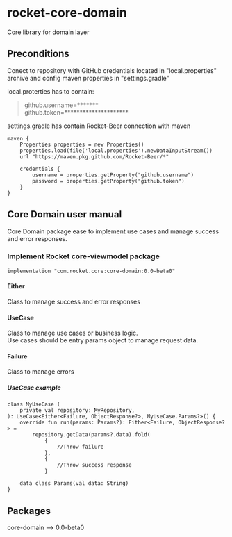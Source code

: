 # rocket-core-domain
Core library for domain layer

## Preconditions
Conect to repository with GitHub credentials located in "local.properties" archive and config maven properties in "settings.gradle"

local.proterties has to contain:
> github.username=*******  
> github.token=*********************

settings.gradle has contain Rocket-Beer connection with maven
~~~
maven {  
    Properties properties = new Properties()  
    properties.load(file('local.properties').newDataInputStream())  
    url "https://maven.pkg.github.com/Rocket-Beer/*"  
    
    credentials {  
        username = properties.getProperty("github.username")  
        password = properties.getProperty("github.token")  
    }  
}
~~~

## Core Domain user manual
Core Domain package ease to implement use cases and manage success and error responses.

### Implement Rocket core-viewmodel package
~~~
implementation "com.rocket.core:core-domain:0.0-beta0"
~~~

#### Either
Class to manage success and error responses

#### UseCase
Class to manage use cases or business logic.  
Use cases should be entry params object to manage request data.

#### Failure
Class to manage errors

##### UseCase example
~~~
class MyUseCase (
    private val repository: MyRepository,
): UseCase<Either<Failure, ObjectResponse?>, MyUseCase.Params?>() {
    override fun run(params: Params?): Either<Failure, ObjectResponse?> =
        repository.getData(params?.data).fold(
            {
                //Throw failure
            },
            {
                //Throw success response
            }

    data class Params(val data: String)
}
~~~

## Packages
core-domain --> 0.0-beta0 
